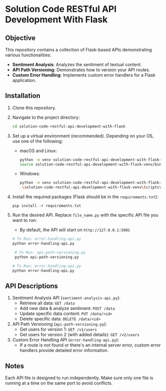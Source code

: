 # Solution Code RESTful API Development With Flask

## Objective

This repository contains a collection of Flask-based APIs demonstrating various functionalities:

- **Sentiment Analysis**: Analyzes the sentiment of textual content.
- **API Path Versioning**: Demonstrates how to version your API routes.
- **Custom Error Handling**: Implements custom error handlers for a Flask application.

## Installation

1. Clone this repository.
2. Navigate to the project directory:

   ```bash
   cd solution-code-restful-api-development-with-flask
   ```
3. Set up a virtual environment (recommended). Depending on your OS, use one of the following:
   - macOS and Linux:
     ```bash
     python -m venv solution-code-restful-api-development-with-flask-venv;
     source solution-code-restful-api-development-with-flask-venv/bin/activate;
     ```
   - Windows:
     ```bash
     python -m venv solution-code-restful-api-development-with-flask-venv
     .\solution-code-restful-api-development-with-flask-venv\Scripts\activate
     ```
4. Install the required packages (Flask should be in the `requirements.txt`):
   ```shell
   pip install -r requirements.txt
   ```
5. Run the desired API. Replace `file_name.py` with the specific API file you want to run:
   * By default, the API will start on `http://127.0.0.1:5001`
   ```bash
   # To Run: error-handling-api.py
   python error-handling-api.py

    # To Run: api-path-versioning.py
    python api-path-versioning.py

   # To Run: error-handling-api.py
   python error-handling-api.py
   ```

## API Descriptions

1. Sentiment Analysis API (`sentiment-analysis-api.py`):
   - Retrieve all data: `GET /data`
   - Add new data & analyze sentiment: `POST /data`
   - Update specific data content: `PUT /data/<id>`
   - Delete specific data: `DELETE /data/<id>`
2. API Path Versioning (`api-path-versioning.py`):
   - Get users for version 1: `GET /v1/users`
   - Get users for version 2 (with added details): `GET /v2/users`
3. Custom Error Handling API (`error-handling-api.py`):
   - If a route is not found or there's an internal server error, custom error handlers provide detailed error information.

## Notes

Each API file is designed to run independently. Make sure only one file is running at a time on the same port to avoid conflicts.